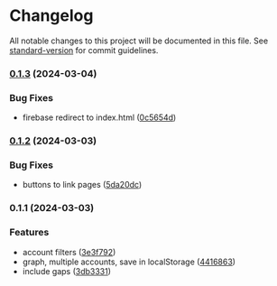 # Changelog

All notable changes to this project will be documented in this file. See [standard-version](https://github.com/conventional-changelog/standard-version) for commit guidelines.

### [0.1.3](https://gitlab.brc.io/arcom/arcom-studio/-/compare/v0.1.2...v0.1.3?from_project_id=208) (2024-03-04)

### Bug Fixes

- firebase redirect to index.html ([0c5654d](https://gitlab.brc.io/arcom/arcom-studio/-/commit/0c5654dd8f32bb35a69910a3b4388341f6cc9501))

### [0.1.2](https://gitlab.brc.io/arcom/arcom-studio/-/compare/v0.1.1...v0.1.2?from_project_id=208) (2024-03-03)

### Bug Fixes

- buttons to link pages ([5da20dc](https://gitlab.brc.io/arcom/arcom-studio/-/commit/5da20dc6c908d0426fc6e713252bca27168fab13))

### 0.1.1 (2024-03-03)

### Features

- account filters ([3e3f792](https://gitlab.brc.io/arcom/arcom-studio/-/commit/3e3f792185408c9dd6e78719d85e5c4e2c068562))
- graph, multiple accounts, save in localStorage ([4416863](https://gitlab.brc.io/arcom/arcom-studio/-/commit/44168630b6395c47b4da5d6e1b49ecd83b8e992e))
- include gaps ([3db3331](https://gitlab.brc.io/arcom/arcom-studio/-/commit/3db3331261180beb2a763065453b690889494785))
